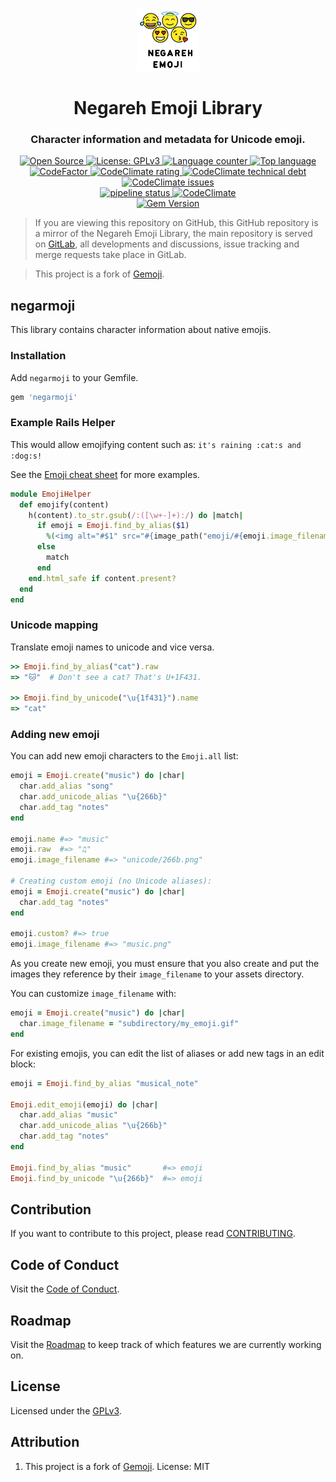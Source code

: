 <p align="center">
  <br>
  <a href="#">
    <img src="logo.svg" width="100" alt="Negareh Emoji Library"/>
  </a>
</p>

<h1 align="center">Negareh Emoji Library</h1>
<h3 align="center">Character information and metadata for Unicode emoji.</h3>

<p align="center">
  <a title="Open Source" href="https://opensource.com/resources/what-open-source" target="_blank">
    <img src="https://img.shields.io/badge/Open%20Source-Forever-brightgreen?logo=open-source-initiative&style=flat-square" alt="Open Source">
  </a>
  <a title="License: GPLv3" href="https://www.opensource.org/licenses/GPL-3.0" target="_blank">
    <img src="https://img.shields.io/github/license/azadeh-afzar/Negareh-Emoji-Library?logo=gnu&style=flat-square" alt="License: GPLv3">
  </a>
  <a title="Language counter" href="#" target="_blank">
    <img src="https://img.shields.io/github/languages/count/azadeh-afzar/Negareh-Emoji-Library?logo=gitlab&style=flat-square" alt="Language counter">
  </a>
  <a title="Top language" href="#" target="_blank">
    <img src="https://img.shields.io/github/languages/top/azadeh-afzar/Negareh-Emoji-Library?logo=gitlab&style=flat-square" alt="Top language">
  </a>
  
  <br>
  
  <a title="Code Quality: Codefactor.io" href="https://www.codefactor.io/repository/github/azadeh-afzar/Negareh-Emoji-Library" target="_blank">
    <img src="https://www.codefactor.io/repository/github/azadeh-afzar/Negareh-Emoji-Library/badge?style=flat-square" alt="CodeFactor"/>
  </a>
  <a title="Code Quality: CodeClimate.com" href="https://codeclimate.com/github/azadeh-afzar/Negareh-Emoji-Library/maintainability" target="_blank">
    <img src="https://img.shields.io/codeclimate/maintainability/azadeh-afzar/Negareh-Emoji-Library?logo=code-climate&style=flat-square" alt="CodeClimate rating"/>
  </a>
  <a title="Code Technical Debt: CodeClimate.com" href="https://codeclimate.com/github/azadeh-afzar/Negareh-Emoji-Library/maintainability" target="_blank">
    <img src="https://img.shields.io/codeclimate/tech-debt/azadeh-afzar/Negareh-Emoji-Library?logo=code-climate&style=flat-square" alt="CodeClimate technical debt"/>
  </a>
  <a title="Code Issues: CodeClimate.com" href="https://codeclimate.com/github/azadeh-afzar/Negareh-Emoji-Library/maintainability" target="_blank">
    <img src="https://img.shields.io/codeclimate/issues/azadeh-afzar/Negareh-Emoji-Library?logo=code-climate&style=flat-square" alt="CodeClimate issues"/>
  </a>
  
  <br>

  <a title="GitLab: pipeline status" href="https://gitlab.com/Azadeh-Afzar/Web-Development/Negareh-Emoji-Library/commits/master" target="_blank">
    <img src="https://img.shields.io/gitlab/pipeline/Web-Development/Negareh-Emoji-Library?gitlab_url=https%3A%2F%2Fgitlab.com%2FAzadeh-Afzar&logo=gitlab&style=flat-square"  alt="pipeline status" />
  </a>
  <a title="Test Coverage: CodeClimate.com" href="https://codeclimate.com/github/azadeh-afzar/Negareh-Emoji-Library" target="_blank">
    <img src="https://img.shields.io/codeclimate/coverage/azadeh-afzar/Negareh-Emoji-Library?logo=code-climate&style=flat-square" alt="CodeClimate"/>
  </a>
  
  <br>

  <a title="Gem Version" href="https://rubygems.org/gems/negarmoji">
    <img src="https://img.shields.io/gem/v/negarmoji?color=red&label=Negareh%20Emoji%20Library&logo=rubygems&style=flat-square" alt="Gem Version">
  </a>
</p>

> If you are viewing this repository on GitHub, this GitHub repository is a mirror of the Negareh Emoji Library,
> the main repository is served on 
><a href="https://gitlab.com/Azadeh-Afzar/Web-Development/Negareh-Emoji-Library">GitLab</a>, all developments and
>discussions, issue tracking and merge requests take place in GitLab.  

> This project is a fork of <a href="https://github.com/github/jemoji">Gemoji</a>. 

## negarmoji


This library contains character information about native emojis.


### Installation

Add `negarmoji` to your Gemfile.

``` ruby
gem 'negarmoji'
```


### Example Rails Helper

This would allow emojifying content such as: `it's raining :cat:s and :dog:s!`

See the [Emoji cheat sheet](http://www.emoji-cheat-sheet.com) for more examples.

```ruby
module EmojiHelper
  def emojify(content)
    h(content).to_str.gsub(/:([\w+-]+):/) do |match|
      if emoji = Emoji.find_by_alias($1)
        %(<img alt="#$1" src="#{image_path("emoji/#{emoji.image_filename}")}" style="vertical-align:middle" width="20" height="20" />)
      else
        match
      end
    end.html_safe if content.present?
  end
end
```

### Unicode mapping

Translate emoji names to unicode and vice versa.

```ruby
>> Emoji.find_by_alias("cat").raw
=> "🐱"  # Don't see a cat? That's U+1F431.

>> Emoji.find_by_unicode("\u{1f431}").name
=> "cat"
```

### Adding new emoji

You can add new emoji characters to the `Emoji.all` list:

```ruby
emoji = Emoji.create("music") do |char|
  char.add_alias "song"
  char.add_unicode_alias "\u{266b}"
  char.add_tag "notes"
end

emoji.name #=> "music"
emoji.raw  #=> "♫"
emoji.image_filename #=> "unicode/266b.png"

# Creating custom emoji (no Unicode aliases):
emoji = Emoji.create("music") do |char|
  char.add_tag "notes"
end

emoji.custom? #=> true
emoji.image_filename #=> "music.png"
```

As you create new emoji, you must ensure that you also create and put the images
they reference by their `image_filename` to your assets directory.

You can customize `image_filename` with:

```ruby
emoji = Emoji.create("music") do |char|
  char.image_filename = "subdirectory/my_emoji.gif"
end
```

For existing emojis, you can edit the list of aliases or add new tags in an edit block:

```ruby
emoji = Emoji.find_by_alias "musical_note"

Emoji.edit_emoji(emoji) do |char|
  char.add_alias "music"
  char.add_unicode_alias "\u{266b}"
  char.add_tag "notes"
end

Emoji.find_by_alias "music"       #=> emoji
Emoji.find_by_unicode "\u{266b}"  #=> emoji
```
## Contribution

If you want to contribute to this project, please read [CONTRIBUTING](CONTRIBUTING.md).

## Code of Conduct

Visit the [Code of Conduct](CODE_OF_CONDUCT.md).

## Roadmap

Visit the [Roadmap](ROADMAP.md) to keep track of which features we are currently
working on.

## License

Licensed under the [GPLv3](LICENSE).

## Attribution
1. This project is a fork of [Gemoji](https://github.com/github/gemoji). License: MIT
